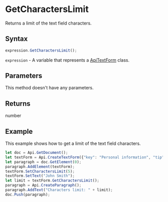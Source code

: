 # GetCharactersLimit

Returns a limit of the text field characters.

## Syntax

```javascript
expression.GetCharactersLimit();
```

`expression` - A variable that represents a [ApiTextForm](../ApiTextForm.md) class.

## Parameters

This method doesn't have any parameters.

## Returns

number

## Example

This example shows how to get a limit of the text field characters.

```javascript editor-
let doc = Api.GetDocument();
let textForm = Api.CreateTextForm({"key": "Personal information", "tip": "Enter your first name", "required": true, "placeholder": "First name", "comb": true, "cellWidth": 3, "multiLine": false, "autoFit": false});
let paragraph = doc.GetElement(0);
paragraph.AddElement(textForm);
textForm.SetCharactersLimit(5);
textForm.SetText("John Smith");
let limit = textForm.GetCharactersLimit();
paragraph = Api.CreateParagraph();
paragraph.AddText("Characters limit: " + limit);
doc.Push(paragraph);
```
